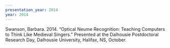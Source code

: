 ```yaml
---
presentation_year: 2014
year: 2014
---
```


Swanson, Barbara. 2014. “Optical Neume Recognition: Teaching Computers to Think Like Medieval Singers.” Presented at the Dalhousie Postdoctoral Research Day, Dalhousie University, Halifax, NS, October.